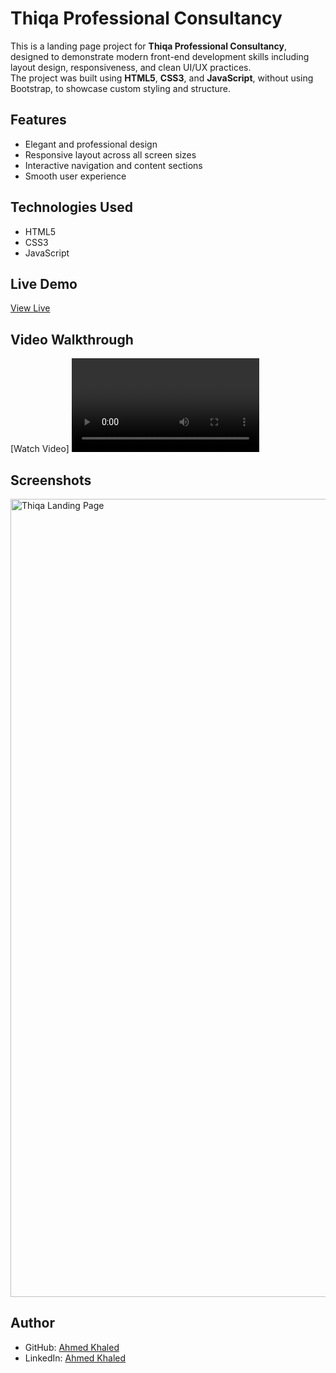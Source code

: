 # Thiqa Professional Consultancy

This is a landing page project for **Thiqa Professional Consultancy**, designed to demonstrate modern front-end development skills including layout design, responsiveness, and clean UI/UX practices.  
The project was built using **HTML5**, **CSS3**, and **JavaScript**, without using Bootstrap, to showcase custom styling and structure.

## Features
- Elegant and professional design
- Responsive layout across all screen sizes
- Interactive navigation and content sections
- Smooth user experience

## Technologies Used
- HTML5
- CSS3
- JavaScript

## Live Demo
[View Live](https://ahmedkhaled2817.github.io/frontEndMentor/junior/thiqaProfessionalConsultancy/)

## Video Walkthrough
[Watch Video] 
<video>
## Screenshots
<img width="1277" alt="Thiqa Landing Page" src="https://github.com/AhmedKhaled2817/frontEndMentor/assets/your-screenshot-path" />

## Author
- GitHub: [Ahmed Khaled](https://github.com/AhmedKhaled2817)
- LinkedIn: [Ahmed Khaled](https://www.linkedin.com/in/ahmed-khaled-39242423a/)
